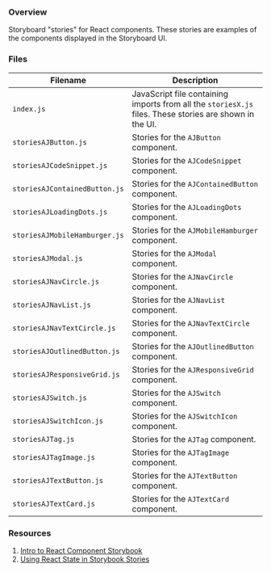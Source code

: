 ### Overview

Storyboard "stories" for React components.  These stories are examples of the components displayed in the Storyboard UI.

### Files

| Filename                       | Description                                                                                               |
|--------------------------------|-----------------------------------------------------------------------------------------------------------|
| `index.js`                     | JavaScript file containing imports from all the `storiesX.js` files.  These stories are shown in the UI.  |
| `storiesAJButton.js`           | Stories for the `AJButton` component.                                                                     |
| `storiesAJCodeSnippet.js`      | Stories for the `AJCodeSnippet` component.                                                                |
| `storiesAJContainedButton.js`  | Stories for the `AJContainedButton` component.                                                            |
| `storiesAJLoadingDots.js`      | Stories for the `AJLoadingDots` component.                                                                |
| `storiesAJMobileHamburger.js`  | Stories for the `AJMobileHamburger` component.                                                            |
| `storiesAJModal.js`            | Stories for the `AJModal` component.                                                                      |
| `storiesAJNavCircle.js`        | Stories for the `AJNavCircle` component.                                                                  |
| `storiesAJNavList.js`          | Stories for the `AJNavList` component.                                                                    |
| `storiesAJNavTextCircle.js`    | Stories for the `AJNavTextCircle` component.                                                              |
| `storiesAJOutlinedButton.js`   | Stories for the `AJOutlinedButton` component.                                                             |
| `storiesAJResponsiveGrid.js`   | Stories for the `AJResponsiveGrid` component.                                                             |
| `storiesAJSwitch.js`           | Stories for the `AJSwitch` component.                                                                     |
| `storiesAJSwitchIcon.js`       | Stories for the `AJSwitchIcon` component.                                                                 |
| `storiesAJTag.js`              | Stories for the `AJTag` component.                                                                        |
| `storiesAJTagImage.js`         | Stories for the `AJTagImage` component.                                                                   |
| `storiesAJTextButton.js`       | Stories for the `AJTextButton` component.                                                                 |
| `storiesAJTextCard.js`         | Stories for the `AJTextCard` component.                                                                   |

### Resources

1) [Intro to React Component Storybook](https://scotch.io/tutorials/building-a-ui-component-with-react-and-storybook)
2) [Using React State in Storybook Stories](https://levelup.gitconnected.com/adding-state-to-storybook-in-react-c6744fda25b4)
